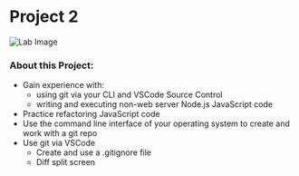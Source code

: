 # Project 2

![Lab Image](https://images.unsplash.com/photo-1618422168439-4b03d3a05b15?ixid=MnwxMjA3fDB8MHxzZWFyY2h8NXx8Y29tcHV0ZXIlMjBwcm9ncmFtbWluZ3xlbnwwfHwwfHw%3D&ixlib=rb-1.2.1&auto=format&fit=crop&w=500&q=60)

### About this Project:
* Gain experience with:
  * using git via your CLI and VSCode Source Control
  * writing and executing non-web server Node.js JavaScript code
* Practice refactoring JavaScript code
* Use the command line interface of your operating system to create and work with a git repo
* Use git via VSCode
  * Create and use a .gitignore file
  * Diff split screen
